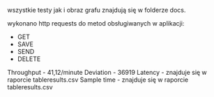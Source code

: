 wszystkie testy jak i obraz grafu znajdują się w folderze docs.

wykonano http requests do metod obsługiwanych w aplikacji: 
- GET
- SAVE
- SEND
- DELETE

Throughput - 41,12/minute
Deviation - 36919
Latency - znajduje się w raporcie tableresults.csv
Sample time - znajduje się w raporcie tableresults.csv

